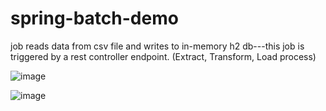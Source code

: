 # spring-batch-demo

job reads data from csv file and writes to in-memory h2 db---this job is triggered by a rest controller endpoint. (Extract, Transform, Load process)

![image](https://user-images.githubusercontent.com/62506255/134882349-796b050a-c1e2-43db-9d74-1a7ddb10c9d3.png)

![image](https://user-images.githubusercontent.com/62506255/134882707-04766a30-ab32-471a-9e2d-2fa31ee49274.png)

